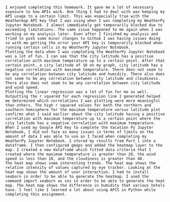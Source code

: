 	I enjoyed completing this homework. It gave me a lot of necessary exposure to how APIs work. One thing I had to deal with was keeping my API usage to a certain limit. This was especially true with the Weathermap API key that I was using when I was completing my WeatherPy Jupyter Notebook. I almost immediately got temporarily blocked due to exceeding limitations. The same issue happened to me again when I was working on my analysis later. Even after I finished my analysis and tried to push some minor changes to Github I was having issues doing so with me getting the error your API key is temporarily blocked when running certain cells in my WeatherPy Jupyter Notebook.
	Plotting the data when I was completing the WeatherPy Jupyter Notebook was a lot of fun. I can see that the city latitude has a positive correlation with maximum temperature up to a certain point. After that certain point, a city latitude of 10 on my graph, city latitude has a negative correlation with maximum temperature. There does not seem to be any correlation between city latitude and humidity. There also does not seem to be any correlation between city latitude and cloudiness. There also does not seem to be any correlation between city latitude and wind speed.
	Plotting the linear regression was a lot of fun for me as well. Outputting the r squared for each regression line I generated helped me determined which correlations I was plotting were more meaningful than others. The high r squared values for both the northern and southern hemisphere for the maximum temperature versus latitude plot confirms what I said earlier about the city latitude having a positive correlation with maximum temperature up to a certain point where the city latitude has a negative correlation with maximum temperature. 
	When I used my Google API Key to complete the Vacation Py Jupyter Notebook, I did not face as many issues in terms of limits on the amount of data I was able to use as I faced when completing my WeatherPy Jupyter Notebook. I stored my results from Part 1 into a dataframe. I then configured gmaps and added the heatmap layer to the map. I created a new dataframe which fitted data criteria that I created where the maximum temperature is greater than 20, the wind speed is less than 10, and the cloudiness is greater than 40. 
	The heat map shows some interesting trends. The heat map shows the relative intensity of values captured by eye tracker. Looking at the heat map shows the amount of user interaction. I had to install seaborn in order to be able to generate the heatmap. I used the command import seaborn as sns in order to be able to generate the heat map. The heat map shows the difference in humidity that various hotels have. I feel like I learned a lot about using APIS in Python while completing this assignment. 

